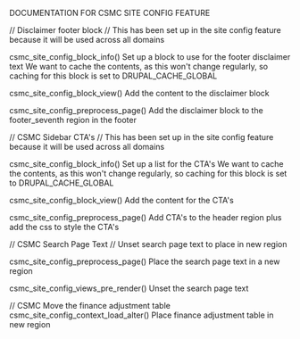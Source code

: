 DOCUMENTATION FOR CSMC SITE CONFIG FEATURE

// Disclaimer footer block
// This has been set up in the site config feature because it will be used across all domains

csmc_site_config_block_info()
Set up a block to use for the footer disclaimer text
We want to cache the contents, as this won't change regularly, so caching for this block is set to DRUPAL_CACHE_GLOBAL


csmc_site_config_block_view()
Add the content to the disclaimer block


csmc_site_config_preprocess_page()
Add the disclaimer block to the footer_seventh region in the footer



// CSMC Sidebar CTA's
// This has been set up in the site config feature because it will be used across all domains

csmc_site_config_block_info()
Set up a list for the CTA's
We want to cache the contents, as this won't change regularly, so caching for this block is set to DRUPAL_CACHE_GLOBAL


csmc_site_config_block_view()
Add the content for the CTA's


csmc_site_config_preprocess_page()
Add CTA's to the header region plus add the css to style the CTA's




// CSMC Search Page Text
// Unset search page text to place in new region

csmc_site_config_preprocess_page()
Place the search page text in a new region

csmc_site_config_views_pre_render()
Unset the search page text



// CSMC Move the finance adjustment table
csmc_site_config_context_load_alter()
Place finance adjustment table in new region

